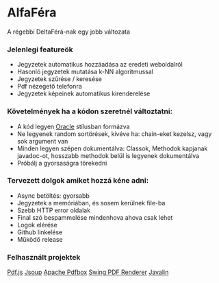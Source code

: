 # AlfaFéra
A régebbi DeltaFérá-nak egy jobb változata

### Jelenlegi featureök
 - Jegyzetek automatikus hozzáadása az eredeti weboldalról
 - Hasonló jegyzetek mutatása k-NN algoritmussal
 - Jegyzetek szűrése / keresése
 - Pdf nézegető telefonra
 - Jegyzetek képeinek automatikus kirenderelése

### Követelmények ha a kódon szeretnél változtatni:
 - A kód legyen [Oracle](https://www.oracle.com/java/technologies/javase/codeconventions-contents.html) stílusban formázva
 - Ne legyenek random sortörések, kivéve ha: chain-eket kezelsz, vagy sok argument van
 - Minden legyen szépen dokumentálva: Classok, Methodok kapjanak javadoc-ot, hosszabb methodok belül is legyenek dokumentálva
 - Próbálj a gyorsaságra törekedni
 
### Tervezett dolgok amiket hozzá kéne adni:
 - Async betöltés: gyorsabb
 - Jegyzetek a memóriában, és sosem kerülnek file-ba
 - Szebb HTTP error oldalak
 - Final szó bespammelése mindenhova ahova csak lehet
 - Logok elérése
 - Github linkelése
 - Működő release

### Felhasznált projektek
[Pdf.js](https://mozilla.github.io/pdf.js/)
[Jsoup](https://jsoup.org)
[Apache Pdfbox](https://pdfbox.apache.org)
[Swing PDF Renderer](https://mvnrepository.com/artifact/org.swinglabs/pdf-renderer)
[Javalin](https://javalin.io)
